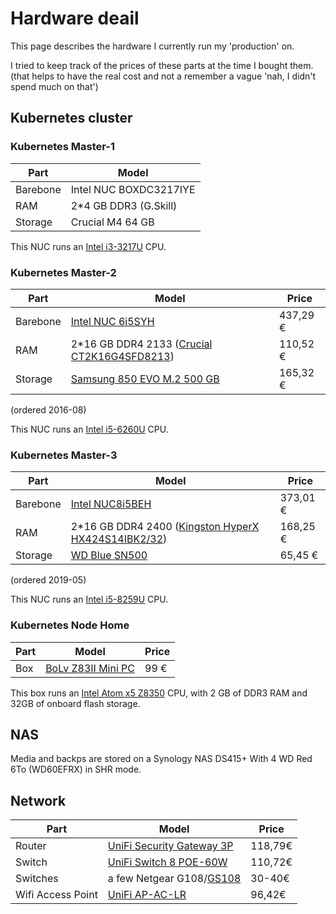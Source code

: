 
# Hardware deail

This page describes the hardware I currently run my 'production' on.

I tried to keep track of the prices of these parts at the time I bought them.
(that helps to have the real cost and not a remember a vague 'nah, I didn't spend much on that')

## Kubernetes cluster

### Kubernetes Master-1

| Part     | Model                  |
| -------- | ---------------------- |
| Barebone | Intel NUC BOXDC3217IYE |
| RAM      | 2*4 GB DDR3 (G.Skill)  |
| Storage  | Crucial M4 64 GB       |

This NUC runs an [Intel i3-3217U](https://ark.intel.com/products/65697/Intel-Core-i3-3217U-Processor-3M-Cache-1-80-GHz-) CPU.

### Kubernetes Master-2

| Part     | Model                                                                                      | Price    |
| -------- | ------------------------------------------------------------------------------------------ | -------- |
| Barebone | [Intel NUC 6i5SYH](https://www.amazon.fr/gp/product/B018Q0GN60)                            | 437,29 € |
| RAM      | 2*16 GB DDR4 2133 ([Crucial CT2K16G4SFD8213](https://www.amazon.fr/gp/product/B015YPB8ME)) | 110,52 € |
| Storage  | [Samsung 850 EVO M.2 500 GB](https://www.amazon.fr/gp/product/B00TGIW1XG)                  | 165,32 € |

(ordered 2016-08)

This NUC runs an [Intel i5-6260U](https://ark.intel.com/products/91160/Intel-Core-i5-6260U-Processor-4M-Cache-up-to-2-90-GHz-) CPU.

### Kubernetes Master-3

| Part     | Model                                                                                                                              | Price    |
| -------- | ---------------------------------------------------------------------------------------------------------------------------------- | -------- |
| Barebone | [Intel NUC8i5BEH](https://www.amazon.fr/Intel-Nuc-Kit-Nuc8I3Beh-Cartes/dp/B07JB2M5JS)                                              | 373,01 € |
| RAM      | 2*16 GB DDR4 2400 ([Kingston HyperX HX424S14IBK2/32](https://www.amazon.fr/HyperX-HX424S14IBK2-32-Mémoire-Notebook/dp/B01BNJL8I4)) | 168,25 € |
| Storage  | [WD Blue SN500](https://www.amazon.fr/gp/product/B07P7TFKRH)                                                                       | 65,45 €  |

(ordered 2019-05)

This NUC runs an [Intel i5-8259U](https://ark.intel.com/content/www/us/en/ark/products/135935/intel-core-i5-8259u-processor-6m-cache-up-to-3-80-ghz.html) CPU.

### Kubernetes Node Home

| Part | Model                                                              | Price |
| ---- | ------------------------------------------------------------------ | ----- |
| Box  | [BoLv Z83II Mini PC](https://www.amazon.fr/gp/product/B01DFJH78U ) | 99 €  |

This box runs an [Intel Atom x5 Z8350](https://ark.intel.com/products/93361/Intel-Atom-x5-Z8350-Processor-2M-Cache-up-to-1-92-GHz-) CPU, with 2 GB of DDR3 RAM and 32GB of onboard flash storage.

## NAS

Media and backps are stored on a Synology NAS DS415+
With 4 WD Red 6To (WD60EFRX) in SHR mode.

## Network

| Part              | Model                                                                    | Price   |
| ----------------- | ------------------------------------------------------------------------ | ------- |
| Router            | [UniFi Security Gateway 3P](https://www.amazon.fr/gp/product/B00LV8YZLK) | 118,79€ |
| Switch            | [UniFi Switch 8 POE-60W](https://www.amazon.fr/gp/product/B004BQCKXO)    | 110,72€ |
| Switches          | a few Netgear G108/[GS108](https://www.amazon.fr/gp/product/B000092RRM)  | 30-40€  |
| Wifi Access Point | [UniFi AP-AC-LR](https://www.amazon.fr/gp/product/B016K5A06C)            | 96,42€  |
